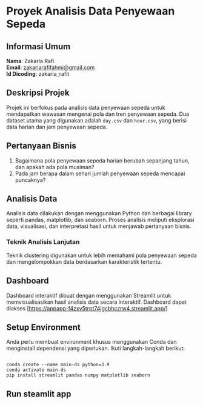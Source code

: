 # Proyek Analisis Data Penyewaan Sepeda

## Informasi Umum

**Nama**: Zakaria Rafi  
**Email**: zakariarafifahmi@gmail.com  
**Id Dicoding**: zakaria_rafit

## Deskripsi Projek

Projek ini berfokus pada analisis data penyewaan sepeda untuk mendapatkan wawasan mengenai pola dan tren penyewaan sepeda. Dua dataset utama yang digunakan adalah `day.csv` dan `hour.csv`, yang berisi data harian dan jam penyewaan sepeda.

## Pertanyaan Bisnis

1. Bagaimana pola penyewaan sepeda harian berubah sepanjang tahun, dan apakah ada pola musiman?
2. Pada jam berapa dalam sehari jumlah penyewaan sepeda mencapai puncaknya?

## Analisis Data

Analisis data dilakukan dengan menggunakan Python dan berbagai library seperti pandas, matplotlib, dan seaborn. Proses analisis meliputi eksplorasi data, visualisasi, dan interpretasi hasil untuk menjawab pertanyaan bisnis.

### Teknik Analisis Lanjutan

Teknik clustering digunakan untuk lebih memahami pola penyewaan sepeda dan mengelompokkan data berdasarkan karakteristik tertentu.

## Dashboard

Dashboard interaktif dibuat dengan menggunakan Streamlit untuk memvisualisasikan hasil analisis data secara interaktif. Dashboard dapat diakses [https://appapp-f4zxv5trpt74jgcbhczrw4.streamlit.app/]

## Setup Environment
Anda perlu membuat environment khusus menggunakan Conda dan menginstall dependensi yang diperlukan. Ikuti langkah-langkah berikut:

```

conda create --name main-ds python=3.9
conda activate main-ds
pip install streamlit pandas numpy matplotlib seaborn
```
## Run steamlit app
```streamlit run streamlit_app.py